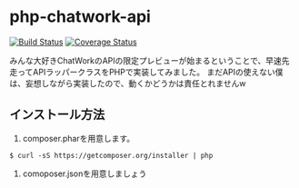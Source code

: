 php-chatwork-api
================

[![Build Status](https://travis-ci.org/polidog/php-chatwork-api.png?branch=develop)](https://travis-ci.org/polidog/php-chatwork-api)
[![Coverage Status](https://coveralls.io/repos/polidog/php-chatwork-api/badge.png)](https://coveralls.io/r/polidog/php-chatwork-api)  


みんな大好きChatWorkのAPIの限定プレビューが始まるということで、早速先走ってAPIラッパークラスをPHPで実装してみました。
まだAPIの使えない僕は、妄想しながら実装したので、動くかどうかは責任とれませんw


## インストール方法


1. composer.pharを用意します。

```
$ curl -sS https://getcomposer.org/installer | php
```

1. comoposer.jsonを用意しましょう

